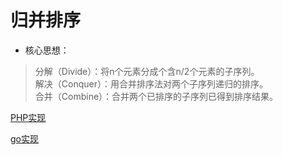 # 归并排序

- 核心思想：
> 分解（Divide）：将n个元素分成个含n/2个元素的子序列。   
> 解决（Conquer）：用合并排序法对两个子序列递归的排序。   
> 合并（Combine）：合并两个已排序的子序列已得到排序结果。   

[PHP实现](./merge.php)

[go实现](./merge.go)
